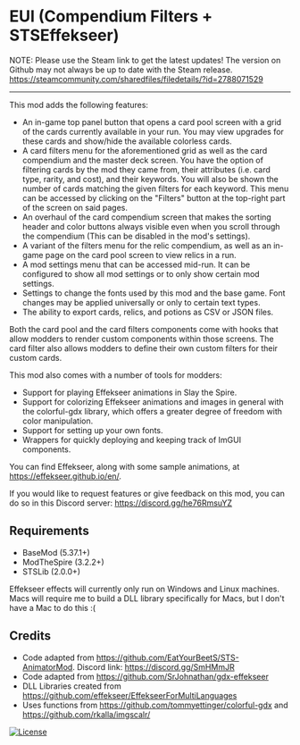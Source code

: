 # EUI (Compendium Filters + STSEffekseer)

NOTE: Please use the Steam link to get the latest updates! The version on Github may not always be up to date with the Steam release.
https://steamcommunity.com/sharedfiles/filedetails/?id=2788071529

-----

This mod adds the following features:

- An in-game top panel button that opens a card pool screen with a grid of the cards currently available in your run. You may view upgrades for these cards and show/hide the available colorless cards.
- A card filters menu for the aforementioned grid as well as the card compendium and the master deck screen. You have the option of filtering cards by the mod they came from, their attributes (i.e. card type, rarity, and cost), and their keywords. You will also be shown the number of cards matching the given filters for each keyword. This menu can be accessed by clicking on the "Filters" button at the top-right part of the screen on said pages.
- An overhaul of the card compendium screen that makes the sorting header and color buttons always visible even when you scroll through the compendium (This can be disabled in the mod's settings).
- A variant of the filters menu for the relic compendium, as well as an in-game page on the card pool screen to view relics in a run.
- A mod settings menu that can be accessed mid-run. It can be configured to show all mod settings or to only show certain mod settings.
- Settings to change the fonts used by this mod and the base game. Font changes may be applied universally or only to certain text types. 
- The ability to export cards, relics, and potions as CSV or JSON files.

Both the card pool and the card filters components come with hooks that allow modders to render custom components within those screens. The card filter also allows modders to define their own custom filters for their custom cards.

This mod also comes with a number of tools for modders:
- Support for playing Effekseer animations in Slay the Spire.
- Support for colorizing Effekseer animations and images in general with the colorful-gdx library, which offers a greater degree of freedom with color manipulation.
- Support for setting up your own fonts.
- Wrappers for quickly deploying and keeping track of ImGUI components.

You can find Effekseer, along with some sample animations, at https://effekseer.github.io/en/.

If you would like to request features or give feedback on this mod, you can do so in this Discord server: https://discord.gg/he76RmsuYZ

## **Requirements**
- BaseMod (5.37.1+)
- ModTheSpire (3.2.2+)
- STSLib (2.0.0+)

Effekseer effects will currently only run on Windows and Linux machines. Macs will require me to build a DLL library specifically for Macs, but I don't have a Mac to do this :(

## **Credits**
- Code adapted from https://github.com/EatYourBeetS/STS-AnimatorMod. Discord link: https://discord.gg/SmHMmJR
- Code adapted from https://github.com/SrJohnathan/gdx-effekseer
- DLL Libraries created from https://github.com/effekseer/EffekseerForMultiLanguages
- Uses functions from https://github.com/tommyettinger/colorful-gdx and https://github.com/rkalla/imgscalr/

[![License](https://img.shields.io/badge/License-Apache%202.0-blue.svg)](https://opensource.org/licenses/Apache-2.0)
